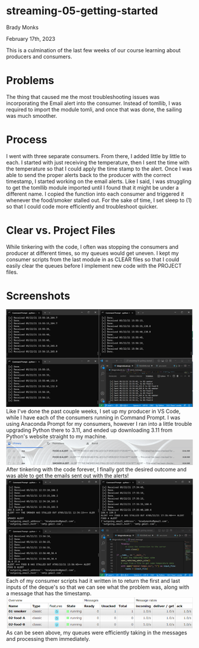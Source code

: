 

# streaming-05-getting-started

Brady Monks

February 17th, 2023

This is a culmination of the last few weeks of our course learning about producers and consumers. 

# Problems

The thing that caused me the most troubleshooting issues was incorporating the Email alert into the consumer. Instead of tomllib, I was required to import the module tomli, and once that was done, the sailing was much smoother. 

# Process

I went with three separate consumers. From there, I added little by little to each. I started with just receiving the temperature, then I sent the time with the temperature so that I could apply the time stamp to the alert. Once I was able to send the proper alerts back to the producer with the correct timestamp, I started working on the email alerts. Like I said, I was struggling to get the tomllib module imported until I found that it might be under a different name. I copied the function into each consumer and triggered it whenever the food/smoker stalled out. For the sake of time, I set sleep to (1) so that I could code more efficiently and troubleshoot quicker. 

# Clear vs. Project Files

While tinkering with the code, I often was stopping the consumers and producer at different times, so my queues would get uneven. I kept my consumer scripts from the last module in as CLEAR files so that I could easily clear the queues before I implement new code with the PROJECT files.

# Screenshots

![Concurrent Processes](ConcurrentProcesses.png)
Like I've done the past couple weeks, I set up my producer in VS Code, while I have each of the consumers running in Command Prompt. I was using Anaconda Prompt for my consumers, however I ran into a little trouble upgrading Python there to 3.11, and ended up downloading 3.11 from Python's website straight to my machine. 
![Email Alerts](EmailAlerts.png)
After tinkering with the code forever, I finally got the desired outcome and was able to get the emails sent out with the alerts!
![Message Alerts](MessageAlerts.png)
Each of my consumer scripts had it written in to return the first and last inputs of the deque's so that we can see what the problem was, along with a message that has the timestamp. 
![RabbitMQ Console](RabbitMQconsole.png)
As can be seen above, my queues were efficiently taking in the messages and processing them immediately. 